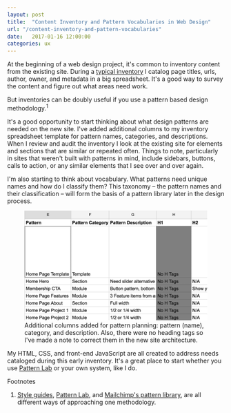 ```yaml
---
layout: post
title:  "Content Inventory and Pattern Vocabularies in Web Design"
url: "/content-inventory-and-pattern-vocabularies"
date:   2017-01-16 12:00:00
categories: ux
---
```


At the beginning of a web design project, it's common to inventory content from the existing site. During a [typical inventory](https://www.usability.gov/how-to-and-tools/methods/content-inventory.html) I catalog page titles, urls, author, owner, and metadata in a big spreadsheet. It's a good way to survey the content and figure out what areas need work. 

But inventories can be doubly useful if you use a pattern based design methodology.<sup>1</sup>

It's a good opportunity to start thinking about what design patterns are needed on the new site. I've added additional columns to my inventory spreadsheet template for pattern names, categories, and descriptions. When I review and audit the inventory I look at the existing site for elements and sections that are similar or repeated often. Things to note, particularly in sites that weren't built with patterns in mind, include sidebars, buttons, calls to action, or any similar elements that I see over and over again. 

I'm also starting to think about vocabulary. What patterns need unique names and how do I classify them? This taxonomy – the pattern names and their classification – will form the basis of a pattern library later in the design process.

<!-- ![Inventory Pattern Vocabulary](/images/assets/posts/inventory-pattern-vocab.png){:width="500px"} -->

<figure>
    <img src="/images/assets/posts/inventory-pattern-vocab.png" width="500px">
    <figcaption class="meta small-caption">
      Additional columns added for pattern planning: pattern (name), category, and description. Also, there were no heading tags so I've made a note to correct them in the new site architecture.
    </figcaption>
  </figure>

My HTML, CSS, and front-end JavaScript are all created to address needs cataloged during this early inventory. It's a great place to start whether you use [Pattern Lab](http://patternlab.io/) or your own system, like I do. 

<div class="footnotes">
  <span class="meta">Footnotes</span>

  <ol>
    <li><a href="http://styleguides.io/">Style guides</a>, <a href="http://patternlab.io/">Pattern Lab</a>, and <a href="https://ux.mailchimp.com/patterns/about">Mailchimp's pattern library</a>, are all different ways of approaching one methodology. </li>
  </ol>

</div>



